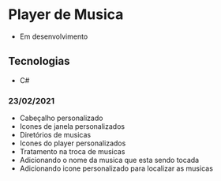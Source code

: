 # Player de Musica

- Em desenvolvimento

## Tecnologias

- C#
### 23/02/2021

- Cabeçalho personalizado
- Icones de janela personalizados
- Diretórios de musicas
- Icones do player personalizados
- Tratamento na troca de musicas
- Adicionando o nome da musica que esta sendo tocada
- Adicionando icone personalizado para localizar as musicas